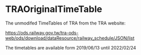 # TRAOriginalTimeTable
The unmodifed TimeTables of TRA from the TRA website:

https://ods.railway.gov.tw/tra-ods-web/ods/download/dataResource/railway_schedule/JSON/list

The timetables are available form 2019/06/13 until 2022/02/24
